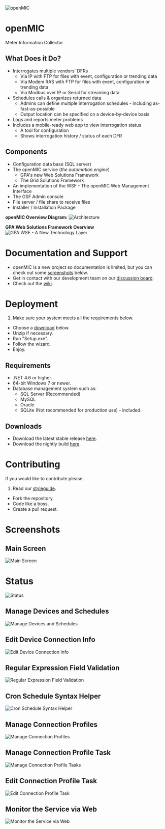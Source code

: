![openMIC](https://raw.githubusercontent.com/GridProtectionAlliance/openMIC/master/Source/Documentation/Readme%20files/openMIC%20logo.png)

# openMIC

Meter Information Collector

## What Does it Do?

* Interrogates multiple vendors' DFRs
  * Via IP with FTP for files with event, configuration or trending data
  * Via Modem RAS with FTP for files with event, configuration or trending data
  * Via Modbus over IP or Serial for streaming data
* Schedules calls & organizes returned data
  * Admins can define multiple interrogation schedules - including as-fast-as-possible
  * Output location can be specified on a device-by-device basis
* Logs and reports meter problems
* Includes a mobile-ready web app to view interrogation status
  * A tool for configuration
  * Shows interrogation history / status of each DFR

## Components

* Configuration data base (SQL server)
* The openMIC service (*the automation engine*)
  * GPA's new Web Solutions Framework
  * The Grid Solutions Framework
* An implementation of the WSF - The openMIC Web Management Interface
* The GSF Admin console
* File server / file share to receive files
* Installer / Installation Package

**openMIC Overview Diagram:**
![Architecture](http://www.gridprotectionalliance.org/images/products/MIC%20Overview%20Diagram.png)

**GPA Web Solutions Framework Overview**
![GPA WSF - A New Technology Layer](https://raw.githubusercontent.com/GridProtectionAlliance/openMIC/master/Source/Documentation/Readme%20files/GPA%20WSF.png)


# Documentation and Support

* openMIC is a new project so documentation is limited, but you can check out some [screenshots](#screenshots) below.
* Get in contact with our development team on our [discussion board](http://discussions.gridprotectionalliance.org/c/gpa-products/openmic).
* Check out the [wiki](https://gridprotectionalliance.org/wiki/doku.php?id=openmic:overview).

# Deployment

1. Make sure your system meets all the requirements below.
* Choose a [download](#downloads) below.
* Unzip if necessary.
* Run "Setup.exe".
* Follow the wizard.
* Enjoy.

## Requirements

* .NET 4.6 or higher.
* 64-bit Windows 7 or newer.
* Database management system such as:
  * SQL Server (Recommended)
  * MySQL
  * Oracle
  * SQLite (Not recommended for production use) - included.

## Downloads
* Download the latest stable release [here](https://github.com/GridProtectionAlliance/openMIC/releases).
* Download the nightly build [here](http://www.gridprotectionalliance.org/nightlybuilds/openMIC/Beta/Setup.zip).

# Contributing
If you would like to contribute please:

1. Read our [styleguide](https://www.gridprotectionalliance.org/docs/GPA_Coding_Guidelines_2011_03.pdf).
* Fork the repository.
* Code like a boss.
* Create a pull request.

# Screenshots

## Main Screen

![Main Screen](https://raw.githubusercontent.com/GridProtectionAlliance/openMIC/master/Source/Documentation/Readme%20files/Main%20Screen.png)

# Status

![Status](https://raw.githubusercontent.com/GridProtectionAlliance/openMIC/master/Source/Documentation/Readme%20files/openMIC%20Status.PNG)

## Manage Devices and Schedules

![Manage Devices and Schedules](https://raw.githubusercontent.com/GridProtectionAlliance/openMIC/master/Source/Documentation/Readme%20files/Manage%20Devices%20and%20Schedules.png)

## Edit Device Connection Info

![Edit Device Connection Info](https://raw.githubusercontent.com/GridProtectionAlliance/openMIC/master/Source/Documentation/Readme%20files/Edit%20Device%20Connection%20Info.png)

## Regular Expression Field Validation

![Regular Expression Field Validation](https://raw.githubusercontent.com/GridProtectionAlliance/openMIC/master/Source/Documentation/Readme%20files/Regular%20Expression%20Field%20Validation.png)

## Cron Schedule Syntax Helper

![Cron Schedule Syntax Helper](https://raw.githubusercontent.com/GridProtectionAlliance/openMIC/master/Source/Documentation/Readme%20files/Cron%20Schedule%20Syntax%20Helper.png)

## Manage Connection Profiles

![Manage Connection Profiles](https://raw.githubusercontent.com/GridProtectionAlliance/openMIC/master/Source/Documentation/Readme%20files/Manage%20Connection%20Profiles.png)

## Manage Connection Profile Task

![Manage Connection Profile Tasks](https://raw.githubusercontent.com/GridProtectionAlliance/openMIC/master/Source/Documentation/Readme%20files/Manage%20Connection%20Profile%20Task.png)

## Edit Connection Profile Task

![Edit Connection Profile Task](https://raw.githubusercontent.com/GridProtectionAlliance/openMIC/master/Source/Documentation/Readme%20files/Edit%20Connection%20Profile%20Task.png)

## Monitor the Service via Web

![Monitor the Service via Web](https://raw.githubusercontent.com/GridProtectionAlliance/openMIC/master/Source/Documentation/Readme%20files/Monitor%20the%20Service%20via%20Web.png)
